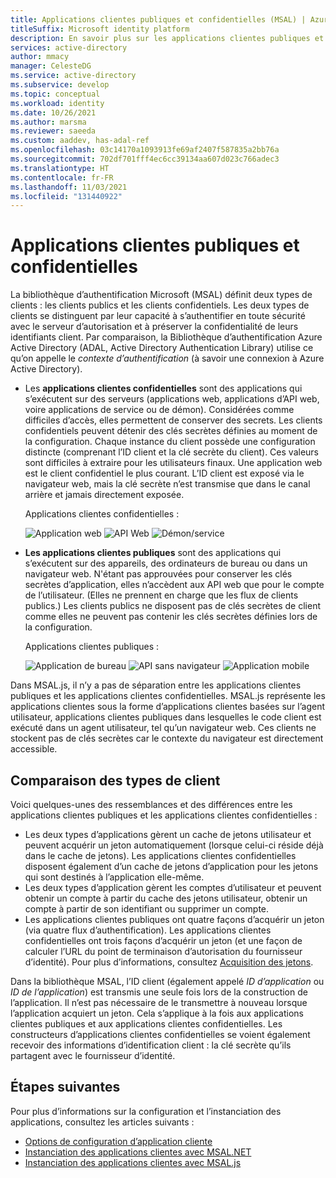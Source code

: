 ```yaml
---
title: Applications clientes publiques et confidentielles (MSAL) | Azure
titleSuffix: Microsoft identity platform
description: En savoir plus sur les applications clientes publiques et confidentielles dans la bibliothèque d’authentification Microsoft (MSAL).
services: active-directory
author: mmacy
manager: CelesteDG
ms.service: active-directory
ms.subservice: develop
ms.topic: conceptual
ms.workload: identity
ms.date: 10/26/2021
ms.author: marsma
ms.reviewer: saeeda
ms.custom: aaddev, has-adal-ref
ms.openlocfilehash: 03c14170a1093913fe69af2407f587835a2bb76a
ms.sourcegitcommit: 702df701fff4ec6cc39134aa607d023c766adec3
ms.translationtype: HT
ms.contentlocale: fr-FR
ms.lasthandoff: 11/03/2021
ms.locfileid: "131440922"
---
```

# <a name="public-client-and-confidential-client-applications"></a>Applications clientes publiques et confidentielles

La bibliothèque d’authentification Microsoft (MSAL) définit deux types de clients : les clients publics et les clients confidentiels. Les deux types de clients se distinguent par leur capacité à s’authentifier en toute sécurité avec le serveur d’autorisation et à préserver la confidentialité de leurs identifiants client. Par comparaison, la Bibliothèque d’authentification Azure Active Directory (ADAL, Active Directory Authentication Library) utilise ce qu’on appelle le _contexte d’authentification_ (à savoir une connexion à Azure Active Directory).

- Les **applications clientes confidentielles** sont des applications qui s’exécutent sur des serveurs (applications web, applications d’API web, voire applications de service ou de démon). Considérées comme difficiles d’accès, elles permettent de conserver des secrets. Les clients confidentiels peuvent détenir des clés secrètes définies au moment de la configuration. Chaque instance du client possède une configuration distincte (comprenant l’ID client et la clé secrète du client). Ces valeurs sont difficiles à extraire pour les utilisateurs finaux. Une application web est le client confidentiel le plus courant. L’ID client est exposé via le navigateur web, mais la clé secrète n’est transmise que dans le canal arrière et jamais directement exposée.

  Applications clientes confidentielles : 

  ![Application web](media/msal-client-applications/web-app.png) ![API Web](media/msal-client-applications/web-api.png) ![Démon/service](media/msal-client-applications/daemon-service.png)

- **Les applications clientes publiques** sont des applications qui s’exécutent sur des appareils, des ordinateurs de bureau ou dans un navigateur web. N'étant pas approuvées pour conserver les clés secrètes d’application, elles n’accèdent aux API web que pour le compte de l’utilisateur. (Elles ne prennent en charge que les flux de clients publics.) Les clients publics ne disposent pas de clés secrètes de client comme elles ne peuvent pas contenir les clés secrètes définies lors de la configuration.

  Applications clientes publiques : 

  ![Application de bureau](media/msal-client-applications/desktop-app.png) ![API sans navigateur](media/msal-client-applications/browserless-app.png) ![Application mobile](media/msal-client-applications/mobile-app.png)

Dans MSAL.js, il n’y a pas de séparation entre les applications clientes publiques et les applications clientes confidentielles. MSAL.js représente les applications clientes sous la forme d’applications clientes basées sur l’agent utilisateur, applications clientes publiques dans lesquelles le code client est exécuté dans un agent utilisateur, tel qu’un navigateur web. Ces clients ne stockent pas de clés secrètes car le contexte du navigateur est directement accessible.

## <a name="comparing-the-client-types"></a>Comparaison des types de client

Voici quelques-unes des ressemblances et des différences entre les applications clientes publiques et les applications clientes confidentielles :

- Les deux types d’applications gèrent un cache de jetons utilisateur et peuvent acquérir un jeton automatiquement (lorsque celui-ci réside déjà dans le cache de jetons). Les applications clientes confidentielles disposent également d’un cache de jetons d’application pour les jetons qui sont destinés à l’application elle-même.
- Les deux types d’application gèrent les comptes d’utilisateur et peuvent obtenir un compte à partir du cache des jetons utilisateur, obtenir un compte à partir de son identifiant ou supprimer un compte.
- Les applications clientes publiques ont quatre façons d’acquérir un jeton (via quatre flux d’authentification). Les applications clientes confidentielles ont trois façons d’acquérir un jeton (et une façon de calculer l’URL du point de terminaison d’autorisation du fournisseur d’identité). Pour plus d’informations, consultez [Acquisition des jetons](msal-acquire-cache-tokens.md).

Dans la bibliothèque MSAL, l’ID client (également appelé _ID d’application_ ou _ID de l’application_) est transmis une seule fois lors de la construction de l’application. Il n’est pas nécessaire de le transmettre à nouveau lorsque l’application acquiert un jeton. Cela s’applique à la fois aux applications clientes publiques et aux applications clientes confidentielles. Les constructeurs d’applications clientes confidentielles se voient également recevoir des informations d’identification client : la clé secrète qu’ils partagent avec le fournisseur d’identité.

## <a name="next-steps"></a>Étapes suivantes

Pour plus d’informations sur la configuration et l’instanciation des applications, consultez les articles suivants :

- [Options de configuration d’application cliente](msal-client-application-configuration.md)
- [Instanciation des applications clientes avec MSAL.NET](msal-net-initializing-client-applications.md)
- [Instanciation des applications clientes avec MSAL.js](msal-js-initializing-client-applications.md)
